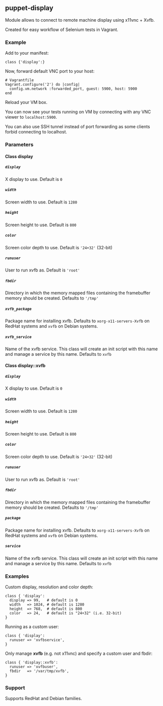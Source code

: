 ## puppet-display

Module allows to connect to remote machine display using x11vnc + Xvfb.

Created for easy workflow of Selenium tests in Vagrant.

### Example

Add to your manifest:

    class {'display':}

Now, forward default VNC port to your host:

    # Vagrantfile
    Vagrant.configure('2') do |config|
      config.vm.network :forwarded_port, guest: 5900, host: 5900
    end

Reload your VM box.

You can now see your tests running on VM by connecting with any VNC viewer to `localhost:5900`.

You can also use SSH tunnel instead of port forwarding as some clients forbid connecting to localhost.

### Parameters

#### Class display

##### `display`

  X display to use. Default is `0`

##### `width`

  Screen width to use. Default is `1280`

##### `height`

  Screen height to use. Default is `800`

##### `color`

  Screen color depth to use. Default is `'24+32'` (32-bit)

##### `runuser`

  User to run xvfb as. Default is `'root'`

##### `fbdir`

  Directory in which the memory mapped files containing the framebuffer memory
  should be created. Defaults to `'/tmp'`

##### `xvfb_package`

  Package name for installing xvfb. Defaults to `xorg-x11-servers-Xvfb` on
  RedHat systems and `xvfb` on Debian systems.

##### `xvfb_service`

  Name of the xvfb service.  This class will create an init script with this
  name and manage a service by this name.  Defaults to `xvfb`

#### Class display::xvfb

##### `display`

  X display to use. Default is `0`

##### `width`

  Screen width to use. Default is `1280`

##### `height`

  Screen height to use. Default is `800`

##### `color`

  Screen color depth to use. Default is `'24+32'` (32-bit)

##### `runuser`

  User to run xvfb as. Default is `'root'`

##### `fbdir`

  Directory in which the memory mapped files containing the framebuffer memory
  should be created. Defaults to `'/tmp'`

##### `package`

  Package name for installing xvfb. Defaults to `xorg-x11-servers-Xvfb` on
  RedHat systems and `xvfb` on Debian systems.

##### `service`

  Name of the xvfb service.  This class will create an init script with this
  name and manage a service by this name.  Defaults to `xvfb`

### Examples

Custom display, resolution and color depth:

```puppet
class { 'display':
  display => 99,   # default is 0
  width   => 1024, # default is 1280
  height  => 768,  # default is 800
  color   => 24,   # default is "24+32" (i.e. 32-bit)
}
```

Running as a custom user:

```puppet
class { 'display':
  runuser => 'xvfbservice',
}
```

Only manage __xvfb__ (e.g. not x11vnc) and specify a custom user and fbdir:

```puppet
class { 'display::xvfb':
  runuser => 'xvfbuser',
  fbdir   => '/var/tmp/xvfb',
}
```

### Support

Supports RedHat and Debian families.
